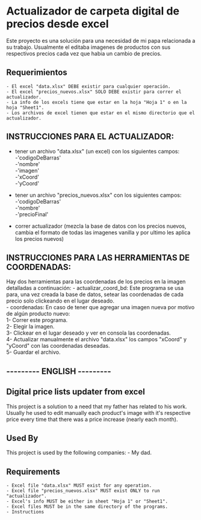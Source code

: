 # Actualizador de carpeta digital de precios desde excel
Este proyecto es una solución para una necesidad de mi papa relacionada a su trabajo. Usualmente el editaba imagenes de productos con sus respectivos precios cada vez que habia un cambio de precios.


## Requerimientos
    - El excel "data.xlsx" DEBE existir para cualquier operación.
    - El excel "precios_nuevos.xlsx" SOLO DEBE existir para correr el actualizador.
    - La info de los excels tiene que estar en la hoja "Hoja 1" o en la hoja "Sheet1".
    - Los archivos de excel tienen que estar en el mismo directorio que el actualizador.


## INSTRUCCIONES PARA EL ACTUALIZADOR:
- tener un archivo "data.xlsx" (un excel) con los siguientes campos:  
    -'codigoDeBarras'  
    -'nombre'  
    -'imagen'  
    -'xCoord'  
    -'yCoord'  

- tener un archivo "precios_nuevos.xlsx" con los siguientes campos:  
    -'codigoDeBarras'  
    -'nombre'  
    -'precioFinal'  

- correr actualizador (mezcla la base de datos con los precios nuevos, cambia el formato de todas las imagenes vanilla  y por ultimo les aplica los precios nuevos)  


## INSTRUCCIONES PARA LAS HERRAMIENTAS DE COORDENADAS:

Hay dos herramientas para las coordenadas de los precios en la imagen detalladas a continuación:
    - actualizar_coord_bd: Este programa se usa para, una vez creada la base de datos, setear las coordenadas de cada precio solo clickeando en el lugar deseado.   
    - coordenadas: En caso de tener que agregar una imagen nueva por motivo de algún producto nuevo:  
        1- Correr este programa.  
        2- Elegir la imagen.  
        3- Clickear en el lugar deseado y ver en consola las coordenadas.  
        4- Actualizar manualmente el archivo "data.xlsx" los campos "xCoord" y "yCoord" con las coordenadas deseadas.  
        5- Guardar el archivo.  

## --------- ENGLISH ---------
## Digital price lists updater from excel
This project is a solution to a need that my father has related to his work. Usually he used to edit manually each product's image with it's respective price every time that there was a price increase (nearly each month).

## Used By
This project is used by the following companies:
    - My dad.
## Requirements
    - Excel file "data.xlsx" MUST exist for any operation.
    - Excel file "precios_nuevos.xlsx" MUST exist ONLY to run "actualizador".
    - Excel's info MUST be either in sheet "Hoja 1" or "Sheet1".
    - Excel files MUST be in the same directory of the programs.
    - Instructions
